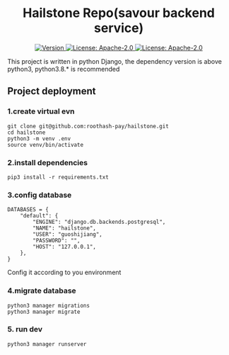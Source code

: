 <!--
parent:
  order: false
-->

<div align="center">
  <h1> Hailstone Repo(savour backend service) </h1>
</div>

<div align="center">
  <a href="https://github.com/SavourDao/hailstone/releases/latest">
    <img alt="Version" src="https://img.shields.io/github/tag/SavourDao/savour-core.svg" />
  </a>
  <a href="https://github.com/SavourDao/hailstone/blob/main/LICENSE">
    <img alt="License: Apache-2.0" src="https://img.shields.io/github/license/SavourDao/savour-core.svg" />
  </a>
   <a href="https://www.python.org/downloads/">
    <img alt="License: Apache-2.0" src="http://img.shields.io/badge/Python3.*-ff3366.svg"/>
  </a>
  
 
</div>

This project is written in python Django, the dependency version is above python3, python3.8.* is recommended

## Project deployment

### 1.create virtual evn
```
git clone git@github.com:roothash-pay/hailstone.git
cd hailstone
python3 -m venv .env
source venv/bin/activate
```

### 2.install dependencies

```
pip3 install -r requirements.txt
```

### 3.config database
```
DATABASES = {
    "default": {
        "ENGINE": "django.db.backends.postgresql",
        "NAME": "hailstone",
        "USER": "guoshijiang",
        "PASSWORD": "",
        "HOST": "127.0.0.1",
    },
}
```
Config it according to you environment

### 4.migrate database

```
python3 manager migrations
python3 manager migrate
```

### 5. run dev
```
python3 manager runserver
```

